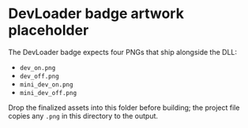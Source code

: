 # DevLoader badge artwork placeholder

The DevLoader badge expects four PNGs that ship alongside the DLL:

- `dev_on.png`
- `dev_off.png`
- `mini_dev_on.png`
- `mini_dev_off.png`

Drop the finalized assets into this folder before building; the project file copies any `.png` in this directory to the output.
